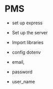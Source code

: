 # PMS

- set up express
- Set up the server
- Import libraries
- config dotenv

- email,
- password
- user_name
